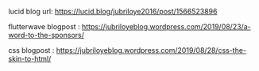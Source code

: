 
lucid blog url: https://lucid.blog/jubriloye2016/post/1566523896

flutterwave blogpost : https://jubriloyeblog.wordpress.com/2019/08/23/a-word-to-the-sponsors/

css blogpost : https://jubriloyeblog.wordpress.com/2019/08/28/css-the-skin-to-html/
